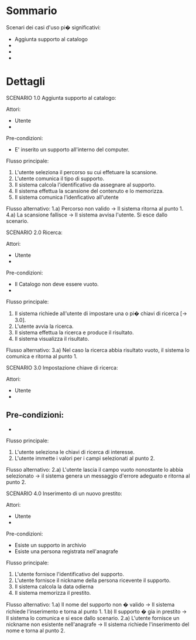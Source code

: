 # Sommario #

Scenari dei casi d'uso pi� significativi:
- Aggiunta supporto al catalogo
-
-
-

# Dettagli #

SCENARIO 1.0
Aggiunta supporto al catalogo:

Attori:
- Utente
-

Pre-condizioni:
- E' inserito un supporto all'interno del computer.

Flusso principale:
1) L'utente seleziona il percorso su cui effetuare la scansione.
2) L'utente comunica il tipo di supporto.
3) Il sistema calcola l'identificativo da assegnare al supporto.
4) Il sistema effettua la scansione del contenuto e lo memorizza.
5) Il sistema comunica l'idenficativo all'utente

Flusso alternativo:
1.a) Percorso non valido -> Il sistema ritorna al punto 1.
4.a) La scansione fallisce -> Il sistema avvisa l'utente. Si esce dallo scenario.

SCENARIO 2.0
Ricerca:

Attori:
- Utente
-

Pre-condizioni:
- Il Catalogo non deve essere vuoto.
-

Flusso principale:
1) Il sistema richiede all'utente di impostare una o pi� chiavi di ricerca [-> 3.0].
2) L'utente avvia la ricerca.
3) Il sistema effettua la ricerca e produce il risultato.
4) Il sistema visualizza il risultato.

Flusso alternativo:
3.a) Nel caso la ricerca abbia risultato vuoto, il sistema lo comunica e ritorna al punto 1.


SCENARIO 3.0
Impostazione chiave di ricerca:

Attori:
- Utente
-

Pre-condizioni:
-
-

Flusso principale:
1) L'utente seleziona le chiavi di ricerca di interesse.
2) L'utente immette i valori per i campi selezionati al punto 2.

Flusso alternativo:
2.a) L'utente lascia il campo vuoto nonostante lo abbia selezionato -> il sistema genera un messaggio d'errore adeguato e ritorna al punto 2.

SCENARIO 4.0
Inserimento di un nuovo prestito:

Attori:
- Utente
-

Pre-condizioni:
- Esiste un supporto in archivio
- Esiste una persona registrata nell'anagrafe

Flusso principale:
1) L'utente fornisce l'identificativo del supporto.
2) L'utente fornisce il nickname della persona ricevente il supporto.
3) Il sistema calcola la data odierna
4) Il sistema memorizza il prestito.

Flusso alternativo:
1.a) Il nome del supporto non � valido -> Il sistema richiede l'inserimento e torna al punto 1.
1.b) Il supporto � gia in prestito -> Il sistema lo comunica e si esce dallo scenario.
2.a) L'utente fornisce un nickname non esistente nell'anagrafe -> Il sistema richiede l'inserimento del nome e torna al punto 2.